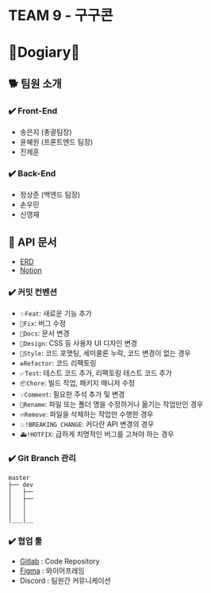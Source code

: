 # TEAM 9 - 구구콘

# 🐶Dogiary🐶

## 🐕 팀원 소개

### ✔️ Front-End

- 송은지 (총괄팀장)
- 윤혜원 (프론트엔드 팀장)
- 진제훈

### ✔️ Back-End

- 정상준 (백엔드 팀장)
- 손우민
- 신영재

## 🐩 API 문서

- [ERD](https://www.erdcloud.com/d/SDqbCtgDMe8grBadX)
- [Notion](https://www.notion.so/API-Docs-4114de1f27a64a3e8f9aa57b503cffec)

### ✔️ 커밋 컨벤션

- `✨Feat`: 새로운 기능 추가
- `🐛Fix`: 버그 수정
- `📝Docs`: 문서 변경
- `🎨Design`: CSS 등 사용자 UI 디자인 변경
- `💄Style`: 코드 포맷팅, 세미콜론 누락, 코드 변경이 없는 경우
- `♻️Refactor`: 코드 리팩토링
- `✅Test`: 테스트 코드 추가, 리팩토링 테스트 코드 추가
- `📦️Chore`: 빌드 작업, 패키지 매니저 수정
- `💡Comment`: 필요한 주석 추가 및 변경
- `🚚Rename`: 파일 또는 폴더 명을 수정하거나 옮기는 작업만인 경우
- `🔥Remove`: 파일을 삭제하는 작업만 수행한 경우
- `💥!BREAKING CHANGE`: 커다란 API 변경의 경우
- `🚑️!HOTFIX`: 급하게 치명적인 버그를 고쳐야 하는 경우

### ✔️ Git Branch 관리

```
master
├── dev
│   ├──
│   ├──
│   │
│   │
│___│__
```

### ✔️ 협업 툴

- [Gitlab](https://kdt-gitlab.elice.io/sw_track/class_07/web_project_2/team9) : Code Repository
- [Figma](https://www.figma.com/file/Nj49rFgzooY5TD209loVdt/%EC%97%98%EB%A6%AC%EC%8A%A4%ED%8C%80%ED%94%84%EB%A1%9C%EC%A0%9D%ED%8A%B82_9%ED%8C%80?type=design&node-id=23-3&mode=design&t=LP2nc3Kt2HCu6Dr3-0) : 와이어프레임
- Discord : 팀원간 커뮤니케이션
